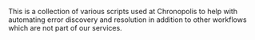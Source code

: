 This is a collection of various scripts used at Chronopolis to help with 
automating error discovery and resolution in addition to other workflows which
are not part of our services.
